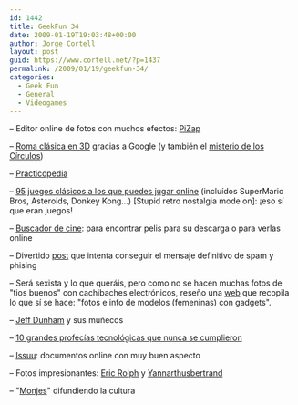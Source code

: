 ```yaml
---
id: 1442
title: GeekFun 34
date: 2009-01-19T19:03:48+00:00
author: Jorge Cortell
layout: post
guid: https://www.cortell.net/?p=1437
permalink: /2009/01/19/geekfun-34/
categories:
  - Geek Fun
  - General
  - Videogames
---
```

– Editor online de fotos con muchos efectos: <a title="https://pizap.com/" href="https://pizap.com/" target="_blank">PiZap</a>

– <a title="https://earth.google.com/rome/" href="https://earth.google.com/rome/" target="_blank">Roma clásica en 3D</a> gracias a Google (y también el <a title="https://www.wunderkabinett.co.uk/damndata/index.php?/archives/1443-Crop-circle-tour-on-Google-maps.html" href="https://www.wunderkabinett.co.uk/damndata/index.php?/archives/1443-Crop-circle-tour-on-Google-maps.html" target="_blank">misterio de los Círculos</a>)

– <a title="https://www.practicopedia.com" href="https://www.practicopedia.com" target="_blank">Practicopedia</a>

– <a title="https://amog.com/tech/gaming/oldschool-videogames/" href="https://amog.com/tech/gaming/oldschool-videogames/" target="_blank">95 juegos clásicos a los que puedes jugar online</a> (incluídos SuperMario Bros, Asteroids, Donkey Kong...) [Stupid retro nostalgia mode on]: ¡eso sí que eran juegos!

– <a title="https://www.buscadordecine.com/" href="https://www.buscadordecine.com/" target="_blank">Buscador de cine</a>: para encontrar pelis para su descarga o para verlas online

– Divertido <a title="https://www.mimesacojea.com/2008/11/el-spam-total.html" href="https://www.mimesacojea.com/2008/11/el-spam-total.html" target="_blank">post</a> que intenta conseguir el mensaje definitivo de spam y phising

– Será sexista y lo que queráis, pero como no se hacen muchas fotos de "tios buenos" con cachibaches electrónicos, reseño una <a title="https://gadgetmodels.i4u.com/" href="https://gadgetmodels.i4u.com/" target="_blank">web</a> que recopila lo que sí se hace: "fotos e info de modelos (femeninas) con gadgets".

– <a title="https://blog.moisescabello.com/2008/12/jeff-dunham-y-sus-munecos/" href="https://blog.moisescabello.com/2008/12/jeff-dunham-y-sus-munecos/" target="_blank">Jeff Dunham</a> y sus muñecos

– <a title="https://www.elpais.com/articulo/internet/iPod/despegara/elpeputec/20081212elpepunet_3/Tes" href="https://www.elpais.com/articulo/internet/iPod/despegara/elpeputec/20081212elpepunet_3/Tes" target="_blank">10 grandes profecías tecnológicas que nunca se cumplieron</a>

– <a title="https://issuu.com/" href="https://issuu.com/" target="_blank">Issuu</a>: documentos online con muy buen aspecto

– Fotos impresionantes: <a title="https://www.flickr.com/photos/ericrolph/" href="https://www.flickr.com/photos/ericrolph/" target="_blank">Eric Rolph</a> y <a title="https://www.yannarthusbertrand2.org" href="https://www.yannarthusbertrand2.org" target="_blank">Yannarthusbertrand</a>

– "<a title="https://monjes.org/" href="https://monjes.org/" target="_blank">Monjes</a>" difundiendo la cultura